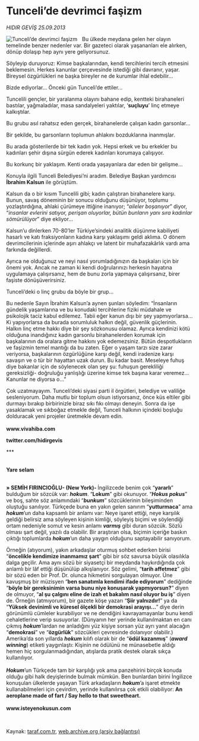 # Tunceli’de devrimci faşizm

*HIDIR GEVİŞ 25.09.2013*

<div class="yazi"><img align="left" alt="Tunceli’de devrimci faşizm" border="0" src="http://www.taraf.com.tr/fotoraflar/makaleler/tunceli-de-devrimci-fasizm_9505_orijinal.jpg" style="border-right-width:10px; border-color:#FFFFFF"/><p>Bu ülkede meydana gelen her olayın temelinde benzer nedenler var. Bir gazeteci olarak yaşananları ele alırken, dönüp dolaşıp hep aynı yere geliyorsunuz.</p>
<p>Söyleyip duruyoruz: Kimse başkalarından, kendi tercihlerini tercih etmesini beklemesin. Herkes kanunlar çerçevesinde istediği gibi davranır, yaşar. Bireysel özgürlükleri ne başka bireyler ne de kurumlar ihlal edebilir... </p>
<p>Bizde ediyorlar... Önceki gün Tunceli’de ettiler...</p>
<p>Tuncelili gençler, bir yaralanma olayını bahane edip, kentteki birahaneleri bastılar, yağmaladılar, masa sandalyeleri yaktılar, ‘<b>suçluyu</b>’ linç etmeye kalkıştılar.</p>
<p>Bu grubu asıl rahatsız eden gerçek, birahanelerde çalışan kadın garsonlar...</p>
<p>Bir şekilde, bu garsonların toplumun ahlakını bozduklarına inanmışlar.</p>
<p>Bu arada gösterilerde bir tek kadın yok. Hepsi erkek ve bu erkekler bu kadınları şehir dışına sürgün ederek kadınları korumaya çalışıyor.</p>
<p>Bu korkunç bir yaklaşım. Kenti orada yaşayanlara dar eden bir gelişme...</p>
<p>Konuyla ilgili Tunceli Belediyesi’ni aradım. Belediye Başkan yardımcısı <b>İbrahim Kalsun</b> ile görüştüm.</p>
<p>Kalsun da o bir kısım Tuncelili gibi; kadın çalıştıran birahanelere karşı. Bunun, savaş döneminin bir sonucu olduğunu düşünüyor, toplumu yozlaştırdığına, ahlaki çürümeye ittiğine inanıyor; “<i>aileler boşanıyor</i>” diyor, “<i>insanlar evlerini satıyor, perişan oluyorlar, bütün bunların yanı sıra kadınlar sömürülüyor</i>” diye ekliyor...</p>
<p>Kalsun’u dinlerken 70-80’ler Türkiye’sindeki analitik düşünme kabiliyeti hasarlı ve katı fraksiyonların kadına karşı yaklaşımı geldi aklıma. O dönem devrimcilerinin içlerinde aşırı ahlakçı ve latent bir muhafazakârlık vardı ama farkında değillerdi. </p>
<p>Ayrıca ne olduğunuz ve neyi nasıl yorumladığınızın da başkaları için bir önemi yok. Ancak ne zaman ki kendi doğrularınızı herkesin hayatına uygulamaya çalışırsanız, hem de bunu zorla yapmaya çalışırsanız, birer faşiste dönüşüverirsiniz. </p>
<p>Tunceli’deki o linç grubu da böyle bir grup... </p>
<p>Bu nedenle Sayın İbrahim Kalsun’a aynen şunları söyledim: “İnsanların gündelik yaşamlarına ve bu konudaki tercihlerine fiziki müdahale ve psikolojik taciz kabul edilemez. Tabii eğer kanun dışı bir şey yapmıyorlarsa... Ki yapıyorlarsa da burada sorumluluk halkın değil, güvenlik güçlerinin. Halkın linç etme hakkı diye bir şey sözkonusu olamaz. Ayrıca kendinizi kötü olduğuna inandığınız kadın garsonlu birahanelerden korumak için başkalarının da oralara gitme hakkını yok edemezsiniz. Bütün despotlukların ve faşizmin temel mantığı da bu zaten. Eğer o yaşam tarzı size zarar veriyorsa, başkalarının özgürlüğüne karşı değil, kendi iradenize karşı savaşın ve o tür bir hayattan uzak durun. Bu kadar basit. Meseleye fuhuş diye bakanlar için de söylenecek olan şey şu: fuhuşun gerekliliği gereksizliği- doğruluğu yanlışlığı üzerine kimse tek başına karar veremez... Kanunlar ne diyorsa o...”</p>
<p>Çok uzatmayayım. Tunceli’deki siyasi parti il örgütleri, belediye ve valiliğe sesleniyorum. Daha mutlu bir toplum olsun istiyorsanız, önce küs eltiler gibi durmayı bırakıp birbirinizle biraz sıkı fıkı olmayı deneyin. Sonra da işe yasaklamak ve sıkboğaz etmekle değil, Tunceli halkının içindeki boşluğu dolduracak yeni projeler üretmekle devam edin.<br/><br/><b>www.vivahiba.com</b></p>
<p><b>twitter.com/hidirgevis</b></p>
<p>*** </p>
<p><b><br/>Yare selam</b></p>
<p><b><br/>» SEMİH FIRINCIOĞLU- (New York)- </b>İngilizcede benim çok “<b>yararlı</b>” bulduğum bir sözcük var: <b><i>hokum</i></b>. “<b>Lokum</b>” gibi okunuyor. “<b><i>Hokus pokus</i></b>” ve boş, sahte söz anlamındaki “<b><i>bunkum</i></b>” sözcüklerinin bileşiminden oluştuğu sanılıyor. Türkçede buna en yakın gelen sanırım “<b>yutturmaca</b>” ama <b><i>hokum</i></b>’un daha kapsamlı bir anlamı var: Neye işaret ettiği, neye karşılık geldiği belirsiz ama söyleyen kişinin kimliği, söyleyiş biçimi ve söylendiği ortam nedeniyle somut ve kesin anlamı <b><i>varmış</i></b> gibi duran sözcük. Sözlü olması şart değil, yazılı da olabilir. Bir araştıran olsa, biçimin içeriğe baskın çıktığı toplumlarda <b><i>hokum</i></b>’un daha yaygın olduğunu saptayabilir sanıyorum.</p>
<p>Örneğin (atıyorum), yakın arkadaşlar oturmuş sohbet ederken birisi “<b>öncelikle kendimize inanmamız şart</b>” gibi bir söz savursa büyük olasılıkla dalga geçilir. Ama aynı sözü bir siyasetçi bir meydanda haykırdığında çok anlamlı bir lâf ettiği düşünülüp alkışlanıyor. Söz gelimi, “<b>tarih affetmez</b>” gibi bir sözü eden bir Prof. Dr. olunca hikmetini sorgulayan olmuyor. Üne kavuşmuş bir müzisyen “<b>ben sanatımla kendimi ifade ediyorum</b>” dediğinde “<b>böyle bir gereksinimin varsa bunu niye konuşarak yapmıyorsun?</b>” diyen de olmuyor, “<b>al şu çalgını eline de izah et bakalım nasıl oluyor bu iş</b>” diyen de. Örneğin (atmıyorum), bir gazete köşe yazarı “<b>Şiir yalnızdır!</b>” ya da “<b>Yüksek devinimli ve küresel ölçekli bir demokrasi arayışı...</b>” diye derin görünümlü cümleler kurabiliyor ve ne dendiğini kavrayamayanlar bunu kendi cehaletlerine verip susuyorlar. (Dünyanın her yerinde kullanılmaktan en canı çıkmış <b><i>hokum</i></b>’lardan ne anladığını yüz kişiye sorsan yüz ayrı yanıt alacağın “<b>demokrasi</b>” ve “<b>özgürlük</b>” sözcükleri çevresinde dolanıyor olabilir.) Amerika’da son yıllarda <b><i>hokum</i></b> kılıfı olarak bir de “<b>ödül kazanmış</b>” (<b><i>award winning</i></b>) etiketi yaygınlaştı: Kişinin ne ödülünü ne münasebetle aldığı hemen hiç sorgulanmadığından, atışlarda pratik destek olarak sıkça kullanılıyor.<br/><br/><b><i>Hokum</i></b>’un Türkçede tam bir karşılığı yok ama panzehirini birçok konuda olduğu gibi halk deyişlerinde bulmak mümkün. Ben bunlardan birini İngilizce konuşulan ülkelerde yaşayan Türk arkadaşların <b><i>hokum</i></b>’a işaret etmekte kullanabilmeleri için çevirdim, yerinde kullanılırsa çok etkili olabiliyor: <b>An aeroplane made of fart / Say hello to that sweetheart.<br/><br/></b><b>www.isteyenokusun.com</b></p>
<p> </p>
</div>

Kaynak: [taraf.com.tr](http://www.taraf.com.tr:80/hidir-gevis-2/makale-tunceli-de-devrimci-fasizm.htm), [web.archive.org (arşiv bağlantısı)](http://web.archive.org/web/20130928063932/http://www.taraf.com.tr:80/hidir-gevis-2/makale-tunceli-de-devrimci-fasizm.htm)
